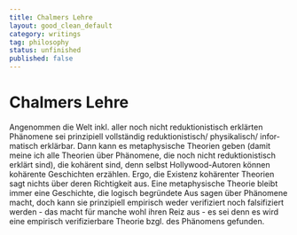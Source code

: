 ```yaml
---
title: Chalmers Lehre
layout: good_clean_default
category: writings
tag: philosophy
status: unfinished
published: false
---
```

# Chalmers Lehre

Angenommen die Welt inkl. aller noch nicht reduktionistisch erklärten Phänomene sei prinzipiell vollständig reduktionistisch/ physikalisch/ infor-matisch erklärbar. Dann kann es metaphysische Theorien geben (damit meine ich alle Theorien über Phänomene, die noch nicht reduktionistisch erklärt sind), die kohärent sind, denn selbst Hollywood-Autoren können kohärente Geschichten erzählen. Ergo, die Existenz kohärenter Theorien sagt nichts über deren Richtigkeit aus. Eine metaphysische Theorie bleibt immer eine Geschichte, die logisch begründete Aus sagen über Phänomene macht, doch kann sie prinzipiell empirisch weder verifiziert noch falsifiziert werden - das macht für manche wohl ihren Reiz aus - es sei denn es wird eine empirisch verifizierbare Theorie bzgl. des Phänomens gefunden.
